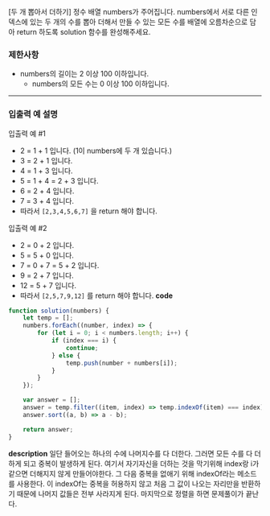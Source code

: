 <!--
파일 이름은 날짜-문제제목 (예시: 2021-03-21-완주하지못한선수.md)
-->

[두 개 뽑아서 더하기]
정수 배열 numbers가 주어집니다. numbers에서 서로 다른 인덱스에 있는 두 개의 수를 뽑아 더해서 만들 수 있는 모든 수를 배열에 오름차순으로 담아 return 하도록 solution 함수를 완성해주세요.

### 제한사항

- numbers의 길이는 2 이상 100 이하입니다.
  - numbers의 모든 수는 0 이상 100 이하입니다.

---

### 입출력 예 설명

입출력 예 #1

- 2 = 1 + 1 입니다. (1이 numbers에 두 개 있습니다.)
- 3 = 2 + 1 입니다.
- 4 = 1 + 3 입니다.
- 5 = 1 + 4 = 2 + 3 입니다.
- 6 = 2 + 4 입니다.
- 7 = 3 + 4 입니다.
- 따라서 `[2,3,4,5,6,7]` 을 return 해야 합니다.

입출력 예 #2

- 2 = 0 + 2 입니다.
- 5 = 5 + 0 입니다.
- 7 = 0 + 7 = 5 + 2 입니다.
- 9 = 2 + 7 입니다.
- 12 = 5 + 7 입니다.
- 따라서 `[2,5,7,9,12]` 를 return 해야 합니다.
  **code**

```js
function solution(numbers) {
	let temp = [];
	numbers.forEach((number, index) => {
		for (let i = 0; i < numbers.length; i++) {
			if (index === i) {
				continue;
			} else {
				temp.push(number + numbers[i]);
			}
		}
	});

	var answer = [];
	answer = temp.filter((item, index) => temp.indexOf(item) === index);
	answer.sort((a, b) => a - b);

	return answer;
}
```

**description**
일단 들어오는 하나의 수에 나머지수를 다 더한다.
그러면 모든 수를 다 더하게 되고 중복이 발생하게 된다.
여기서 자기자신을 더하는 것을 막기위해 index랑 i가 같으면 더해지지 않게 만들어야한다.
그 다음
중복을 없애기 위해 indexOf라는 메소드를 사용한다. 이 indexOf는 중복을 허용하지 않고 처음 그 값이 나오는 자리만을 반환하기 때문에 나머지 값들은 전부 사라지게 된다.
마지막으로 정렬을 하면 문제풀이가 끝난다.
